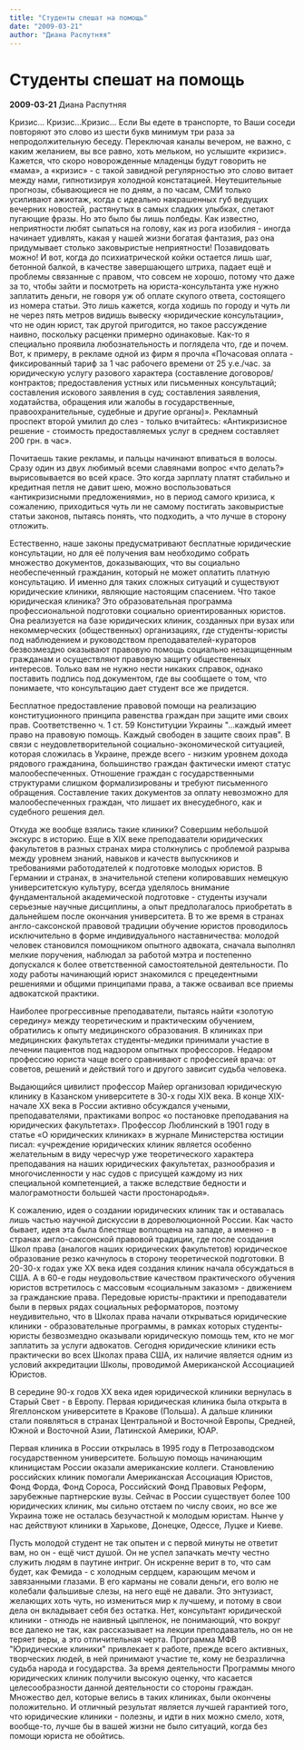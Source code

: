 ```yaml
---
title: "Студенты спешат на помощь"
date: "2009-03-21"
author: "Диана Распутняя"
---
```


# Студенты спешат на помощь

**2009-03-21** Диана Распутняя

Кризис... Кризис...Кризис... Если Вы едете в транспорте, то Ваши соседи повторяют это слово из шести букв минимум три раза за непродолжительную беседу. Переключая каналы вечером, не важно, с каким желанием, вы все равно, хоть мельком, но услышите «кризис». Кажется, что скоро новорожденные младенцы будут говорить не «мама», а «кризис» - с такой завидной регулярностью это слово витает между нами, гипнотизируя холодной констатацией. Неутешительные прогнозы, сбывающиеся не по дням, а по часам, СМИ только усиливают ажиотаж, когда с идеально накрашенных губ ведущих вечерних новостей, растянутых в самых сладких улыбках, слетают пугающие фразы. Но это было бы лишь полбеды. Как известно, неприятности любят сыпаться на голову, как из рога изобилия - иногда начинает удивлять, какая у нашей жизни богатая фантазия, раз она придумывает столько заковыристые неприятности! Позавидовать можно! И вот, когда до психиатрической койки остается лишь шаг, бетонной балкой, в качестве завершающего штриха, падает ещё и проблемы связанные с правом, что совсем не хорошо, потому что даже за то, чтобы зайти и посмотреть на юриста-консультанта уже нужно заплатить деньги, не говоря уж об оплате скупого ответа, состоящего из номера статьи. Это лишь кажется, когда ходишь по городу и чуть ли не через пять метров видишь вывеску «юридические консультации», что не один юрист, так другой пригодится, но такое рассуждение наивно, поскольку расценки примерно одинаковые. Как-то я специально проявила любознательность и поглядела что, где и почем. Вот, к примеру, в рекламе одной из фирм я прочла «Почасовая оплата - фиксированный тариф за 1 час рабочего времени от 25 у.е./час. за юридическую услугу разового характера (составление договоров/контрактов; предоставления устных или письменных консультаций; составления искового заявления в суд; составления заявления, ходатайства, обращения или жалобы в государственные, правоохранительные, судебные и другие органы)». Рекламный проспект второй умилил до слез - только вчитайтесь: «Антикризисное решение - стоимость предоставляемых услуг в среднем составляет 200 грн. в час».

Почитаешь такие рекламы, и пальцы начинают впиваться в волосы. Сразу один из двух любимый всеми славянами вопрос «что делать?» вырисовывается во всей красе. Это когда зарплату платят стабильно и кредитная петля не давит шею, можно воспользоваться «антикризисными предложениями», но в период самого кризиса, к сожалению, приходиться чуть ли не самому постигать заковыристые статьи законов, пытаясь понять, что подходить, а что лучше в сторону отложить.

Естественно, наше законы предусматривают бесплатные юридические консультации, но для её получения вам необходимо собрать множество документов, доказывающих, что вы социально необеспеченный гражданин, который не может оплатить платную консультацию. И именно для таких сложных ситуаций и существуют юридические клиники, являющие настоящим спасением. Что такое юридическая клиника? Это образовательная программа профессиональной подготовки социально ориентированных юристов. Она реализуется на базе юридических клиник, созданных при вузах или некоммерческих (общественных) организациях, где студенты-юристы под наблюдением и руководством преподавателей-кураторов безвозмездно оказывают правовую помощь социально незащищенным гражданам и осуществляют правовую защиту общественных интересов. Только вам не нужно нести никаких справок, однако поставить подпись под документом, где вы сообщаете о том, что понимаете, что консультацию дает студент все же придется.

Бесплатное предоставление правовой помощи на реализацию конституционного принципа равенства граждан при защите ими своих прав. Соответственно ч. 1 ст. 59 Конституции Украины "...каждый имеет право на правовую помощь. Каждый свободен в защите своих прав". В связи с неудовлетворительной социально-экономической ситуацией, которая сложилась в Украине, прежде всего - низким уровнем дохода рядового гражданина, большинство граждан фактически имеют статус малообеспеченных. Отношение граждан с государственными структурами слишком формализированы и требуют письменного обращения. Составление таких документов за оплату невозможно для малообеспеченных граждан, что лишает их внесудебного, как и судебного решения дел.

Откуда же вообще взялись такие клиники? Совершим небольшой экскурс в историю. Еще в XIX веке преподаватели юридических факультетов в разных странах мира столкнулись с проблемой разрыва между уровнем знаний, навыков и качеств выпускников и требованиями работодателей к подготовке молодых юристов. В Германии и странах, в значительной степени копировавших немецкую университетскую культуру, всегда уделялось внимание фундаментальной академической подготовке - студенты изучали серьезные научные дисциплины, а опыт предполагалось приобретать в дальнейшем после окончания университета. В то же время в странах англо-саксонской правовой традиции обучение юристов проводилось исключительно в форме индивидуального наставничества: молодой человек становился помощником опытного адвоката, сначала выполнял мелкие поручения, наблюдал за работой мэтра и постепенно допускался к более ответственной самостоятельной деятельности. По ходу работы начинающий юрист знакомился с прецедентными решениями и общими принципами права, а также осваивал все приемы адвокатской практики.

Наиболее прогрессивные преподаватели, пытаясь найти «золотую середину» между теоретическим и практическим обучением, обратились к опыту медицинского образования. В клиниках при медицинских факультетах студенты-медики принимали участие в лечении пациентов под надзором опытных профессоров. Недаром профессию юриста чаще всего сравнивают с профессией врача: от советов, решений и действий того и другого зависит судьба человека.

Выдающийся цивилист профессор Майер организовал юридическую клинику в Казанском университете в 30-х годы XIX века. В конце XIX-начале XX века в России активно обсуждался учеными, преподавателями, практиками вопрос «о постановке преподавания на юридических факультетах». Профессор Люблинский в 1901 году в статье «О юридических клиниках» в журнале Министерства юстиции писал: «учреждение юридических клиник является особенно желательным в виду чересчур уже теоретического характера преподавания на наших юридических факультетах, разнообразия и многочисленности у нас судов с присущей каждому из них специальной компетенцией, а также вследствие бедности и малограмотности большей части простонародья».

К сожалению, идея о создании юридических клиник так и оставалась лишь частью научной дискуссии в дореволюционной России. Как часто бывает, идея эта была блестяще воплощена на западе, а именно - в странах англо-саксонской правовой традиции, где после создания Школ права (аналогов наших юридических факультетов) юридическое образование резко качнулось в сторону теоретической подготовки. В 20-30-х годах уже XX века идея создания клиник начала обсуждаться в США. А в 60-е годы неудовольствие качеством практического обучения юристов встретилось с массовым «социальным заказом» - движением за гражданские права. Передовые юристы-практики и преподаватели были в первых рядах социальных реформаторов, поэтому неудивительно, что в Школах права начали открываться юридические клиники - образовательные программы, в рамках которых студенты-юристы безвозмездно оказывали юридическую помощь тем, кто не мог заплатить за услуги адвокатов. Сегодня юридические клиники есть практически во всех Школах права США, их наличие является одним из условий аккредитации Школы, проводимой Американской Ассоциацией Юристов.

В середине 90-х годов XX века идея юридической клиники вернулась в Старый Свет - в Европу. Первая юридическая клиника была открыта в Ягеллонском университете в Кракове (Польша). А дальше клиники стали появляться в странах Центральной и Восточной Европы, Средней, Южной и Восточной Азии, Латинской Америки, ЮАР.

Первая клиника в России открылась в 1995 году в Петрозаводском государственном университете. Большую помощь начинающим клиницистам России оказали американские коллеги. Становлению российских клиник помогали Американская Ассоциация Юристов, Фонд Форда, Фонд Сороса, Российский Фонд Правовых Реформ, зарубежные партнерские вузы. Сейчас в России существует более 100 юридических клиник, мы сильно отстаем по числу своих, но все же Украина тоже не осталась безучастной к молодым юристам. Нынче у нас действуют клиники в Харькове, Донецке, Одессе, Луцке и Киеве.

Пусть молодой студент не так опытен и с первой минуты не ответит вам, но он - ещё чист душой. Он не успел запачкать мечту честно служить людям в паутине интриг. Он искренне верит в то, что сам будет, как Фемида - с холодным сердцем, карающим мечом и завязанными глазами. В его карманы не совали деньги, его волю не колебали фальшивые слезы, на него ещё не давали. Это энтузиаст, желающих хоть чуть, но измениться мир к лучшему, и потому в свои дела он вкладывает себя без остатка. Нет, консультант юридической клиники - отнюдь не наивный цыпленок, не понимающий, что вокруг все далеко не так, как рассказывает на лекции преподаватель, но он не теряет веры, а это отличительная черта. Программа МФВ "Юридические клиники" привлекает к работе, прежде всего активных, творческих людей, в ней принимают участие те, кому не безразлична судьба народа и государства. За время деятельности Программы много юридических клиник получили высокую оценку, что касается целесообразности данной деятельности со стороны граждан. Множество дел, которые велись в таких клиниках, были окончены положительно. И отличный результат является лучшей гарантией того, что юридические клиники - полезны, и идти в них можно смело, хотя, вообще-то, лучше бы в вашей жизни не было ситуаций, когда без помощи юриста не обойтись.
